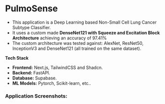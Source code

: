 # PulmoSense

- This application is a Deep Learning based Non-Small Cell Lung Cancer Subtype Classifier.
- It uses a custom made **DenseNet121 with Squeeze and Excitation Block Architecture** achieving an accuracy of 97.41%
- The custom architecture was tested against: AlexNet, ResNet50, InceptionV3 and DenseNet121 (all trained on the same dataset).

**Tech Stack**
- **Frontend:** Next.js, TailwindCSS and Shadcn.
- **Backend:** FastAPI.
- **Database:** Supabase.
- **ML Models:** Pytorch, Scikit-learn, etc..

### Application Screenshots:
